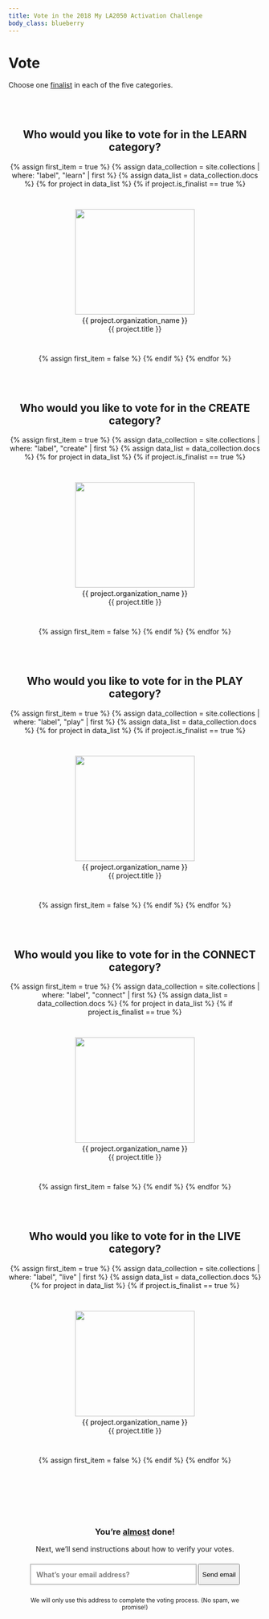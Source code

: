 ```yaml
---
title: Vote in the 2018 My LA2050 Activation Challenge
body_class: blueberry
---
```


# Vote

<div class="introduction" markdown="1">

Choose one <a href="/finalists/">finalist</a> in each of the five categories.

</div>

<style>

  
  form li:nth-child(1) {
    order: var(--order-1);
  }
  
  form li:nth-child(2) {
    order: var(--order-2);
  }
  
  form li:nth-child(3) {
    order: var(--order-3);
  }
  
  form li:nth-child(4) {
    order: var(--order-4);
  }
  
  form li:nth-child(5) {
    order: var(--order-5);
  }
  
</style>

<script>
(function() {
  function getRandomOrder() {
    return (Math.floor(Math.random() * 10) + 1) - 5;
  }
  for (var index = 0; index < 5; index++) {
    document.documentElement.style.setProperty('--order-' + index, getRandomOrder());
  }
})();
</script>

<style>
.promotion {
  display: none;
}
hr {
  visibility: hidden;
}
form {
  text-align: center;
}
form ul,
form li {
  list-style: none;
  margin-left: 0;
  padding-left: 0;
}
form,
form h2,
form h3,
form h4,
form p,
form ul,
form li {
  max-width: none;
}
form h2,
form h3,
form h4,
form p:last-child {
  margin-top: 3em;
}
form h2,
form h3,
form h4 {
  color: var(--primary-color) !important;
  font-weight: bold;
}
form strong {
  color: rgb(41, 41, 41) !important; /* @midnight */
  font-weight: 500;
}
form li {
  margin-top: 1.5em;
  position: relative;
}
form li label {
  cursor: pointer;
}
form li input {
  font-size: inherit;
  margin-bottom: 0.75em;
  position: absolute;
  opacity: 0;
}
form li .pseudo-checkbox {
  position: absolute;
  top: 0;
  left: 0;
  width: 100%;
  height: 100%;
  color: white;
  display: flex;
  justify-content: center;
  align-items: center;
  opacity: 0;
  transition: opacity 0.2s;
}
form label:hover .pseudo-checkbox {
  background: rgba(0, 0, 0, 0.1);
  opacity: 1;
}
form li input:checked ~ .pseudo-checkbox {
  background: rgba(0, 0, 0, 0.5); /* @lime */
  opacity: 1;
}
form .blueberry input:checked ~ .pseudo-checkbox {
  background: rgba(6, 179, 188, 0.5); /* @blueberry */
}
form .banana input:checked ~ .pseudo-checkbox {
  background: rgba(255, 194, 51, 0.5); /* @banana */
}
form .strawberry input:checked ~ .pseudo-checkbox {
  background: rgba(237, 59, 136, 0.5); /* @strawberry */
}
form .tangerine input:checked ~ .pseudo-checkbox {
  background: rgba(249, 160, 51, 0.5); /* @tangerine */
}
form .lime input:checked ~ .pseudo-checkbox {
  background: rgba(141, 208, 59, 0.5); /* @lime */
}
form li .pseudo-checkbox svg {
  fill: currentColor;
  width: 3em;
  height: 3em;
}
form input[type="email"] {
  font-family: inherit;
  font-size: inherit;
  line-height: inherit;
  font-weight: 600;
  padding: 0.75em;
  border-radius: 0;
  width: 100%;
  max-width: none;
  box-sizing: border-box;
  text-align: center;
  border: 0.1875em solid rgb(237, 59, 136); /* @strawberry */
  border-color: rgba(0, 0, 0, 0.25);

  /* Remove Safari’s default styles for search fields */
  -webkit-appearance: none;
}

form ul {
  display: flex;
  flex-wrap: wrap;
  justify-content: center;
}
form li {
  width: 20em;
  padding: 0;
  box-sizing: border-box;
  padding: 1.5em;
  margin: 1.5em 0;
}
form li img {
  width: 100%;
  max-width: none;
  height: 15em;
  object-fit: cover;
}
form section {
  border-width: 0.125em;
  border-style: solid;
  border-color: rgba(0, 0, 0, 0.15);
  border-color: transparent;
  padding: 3em;
  max-width: 33em;
  margin: 3em auto;
}
form section h2,
form section h3 {
  margin-top: 1.5em;
}
</style>

<form name="vote" action="/vote/email-sent/" method="post" markdown="1" netlify>

<hr />

<h2 class="blueberry">Who would you like to vote for in the <span style="text-transform: uppercase;">Learn</span> category?</h2>

<ul class="blueberry">
{% assign first_item = true %}
{% assign data_collection = site.collections | where: "label", "learn" | first %}
{% assign data_list = data_collection.docs %}
{% for project in data_list %}
{% if project.is_finalist == true %}
<li>
<label>
  <input type="radio" name="learn" value="{{ project.organization_name }}" />
  <span class="pseudo-checkbox">
    <svg width="24" height="24" viewBox="0 0 512 512">
      <path fill="currentColor" d="M173.898 439.404l-166.4-166.4c-9.997-9.997-9.997-26.206 0-36.204l36.203-36.204c9.997-9.998 26.207-9.998 36.204 0L192 312.69 432.095 72.596c9.997-9.997 26.207-9.997 36.204 0l36.203 36.204c9.997 9.997 9.997 26.206 0 36.204l-294.4 294.401c-9.998 9.997-26.207 9.997-36.204-.001z"></path>
    </svg>
  </span>
  <img src="/assets/images/{{ project.category }}/2048-wide/{{ project.project_image }}" width="250" /><br />
  <strong>{{ project.organization_name }}</strong><br />{{ project.title }}
</label>
</li>
{% assign first_item = false %}
{% endif %}
{% endfor %}
</ul>

<hr />

<h2 class="banana">Who would you like to vote for in the <span style="text-transform: uppercase;">Create</span> category?</h2>

<ul class="banana">
{% assign first_item = true %}
{% assign data_collection = site.collections | where: "label", "create" | first %}
{% assign data_list = data_collection.docs %}
{% for project in data_list %}
{% if project.is_finalist == true %}
<li>
<label>
  <input type="radio" name="create" value="{{ project.organization_name }}" />
    <span class="pseudo-checkbox">
    <svg width="24" height="24" viewBox="0 0 512 512">
      <path fill="currentColor" d="M173.898 439.404l-166.4-166.4c-9.997-9.997-9.997-26.206 0-36.204l36.203-36.204c9.997-9.998 26.207-9.998 36.204 0L192 312.69 432.095 72.596c9.997-9.997 26.207-9.997 36.204 0l36.203 36.204c9.997 9.997 9.997 26.206 0 36.204l-294.4 294.401c-9.998 9.997-26.207 9.997-36.204-.001z"></path>
    </svg>
  </span>
  <img src="/assets/images/{{ project.category }}/2048-wide/{{ project.project_image }}" width="250" /><br />
  <strong>{{ project.organization_name }}</strong><br />{{ project.title }}
</label>
</li>
{% assign first_item = false %}
{% endif %}
{% endfor %}
</ul>

<hr />

<h2 class="strawberry">Who would you like to vote for in the <span style="text-transform: uppercase;">Play</span> category?</h2>

<ul class="strawberry">
{% assign first_item = true %}
{% assign data_collection = site.collections | where: "label", "play" | first %}
{% assign data_list = data_collection.docs %}
{% for project in data_list %}
{% if project.is_finalist == true %}
<li>
<label>
  <input type="radio" name="play" value="{{ project.organization_name }}" />
    <span class="pseudo-checkbox">
    <svg width="24" height="24" viewBox="0 0 512 512">
      <path fill="currentColor" d="M173.898 439.404l-166.4-166.4c-9.997-9.997-9.997-26.206 0-36.204l36.203-36.204c9.997-9.998 26.207-9.998 36.204 0L192 312.69 432.095 72.596c9.997-9.997 26.207-9.997 36.204 0l36.203 36.204c9.997 9.997 9.997 26.206 0 36.204l-294.4 294.401c-9.998 9.997-26.207 9.997-36.204-.001z"></path>
    </svg>
  </span>
  <img src="/assets/images/{{ project.category }}/2048-wide/{{ project.project_image }}" width="250" /><br />
  <strong>{{ project.organization_name }}</strong><br />{{ project.title }}
</label>
</li>
{% assign first_item = false %}
{% endif %}
{% endfor %}
</ul>

<hr />

<h2 class="tangerine">Who would you like to vote for in the <span style="text-transform: uppercase;">Connect</span> category?</h2>

<ul class="tangerine">
{% assign first_item = true %}
{% assign data_collection = site.collections | where: "label", "connect" | first %}
{% assign data_list = data_collection.docs %}
{% for project in data_list %}
{% if project.is_finalist == true %}
<li>
<label>
  <input type="radio" name="connect" value="{{ project.organization_name }}" />
    <span class="pseudo-checkbox">
    <svg width="24" height="24" viewBox="0 0 512 512">
      <path fill="currentColor" d="M173.898 439.404l-166.4-166.4c-9.997-9.997-9.997-26.206 0-36.204l36.203-36.204c9.997-9.998 26.207-9.998 36.204 0L192 312.69 432.095 72.596c9.997-9.997 26.207-9.997 36.204 0l36.203 36.204c9.997 9.997 9.997 26.206 0 36.204l-294.4 294.401c-9.998 9.997-26.207 9.997-36.204-.001z"></path>
    </svg>
  </span>
  <img src="/assets/images/{{ project.category }}/2048-wide/{{ project.project_image }}" width="250" /><br />
  <strong>{{ project.organization_name }}</strong><br />{{ project.title }}
</label>
</li>
{% assign first_item = false %}
{% endif %}
{% endfor %}
</ul>

<hr />

<h2 class="lime">Who would you like to vote for in the <span style="text-transform: uppercase;">Live</span> category?</h2>

<ul class="lime">
{% assign first_item = true %}
{% assign data_collection = site.collections | where: "label", "live" | first %}
{% assign data_list = data_collection.docs %}
{% for project in data_list %}
{% if project.is_finalist == true %}
<li>
<label>
  <input type="radio" name="live" value="{{ project.organization_name }}" />
    <span class="pseudo-checkbox">
    <svg width="24" height="24" viewBox="0 0 512 512">
      <path fill="currentColor" d="M173.898 439.404l-166.4-166.4c-9.997-9.997-9.997-26.206 0-36.204l36.203-36.204c9.997-9.998 26.207-9.998 36.204 0L192 312.69 432.095 72.596c9.997-9.997 26.207-9.997 36.204 0l36.203 36.204c9.997 9.997 9.997 26.206 0 36.204l-294.4 294.401c-9.998 9.997-26.207 9.997-36.204-.001z"></path>
    </svg>
  </span>
  <img src="/assets/images/{{ project.category }}/2048-wide/{{ project.project_image }}" width="250" /><br />
  <strong>{{ project.organization_name }}</strong><br />{{ project.title }}
</label>
</li>
{% assign first_item = false %}
{% endif %}
{% endfor %}
</ul>

<hr />

<section markdown="1">

### You’re <span style="text-decoration: underline;">almost</span> done!

Next, we’ll send instructions about how to verify your votes.

<p style="margin-top: 1.5em; display: flex;">
<label style="flex-grow: 1; margin-right: 0.25em;">
  <input type="email" name="email" placeholder="What’s your email address?" style="text-align: left;" required />
</label>
<button type="submit">Send email</button>
</p>

<p style="margin-top: 1.7142857143em"><small>We will only use this address to complete the voting process. (No spam, we promise!)</small></p>
</section>

</form>

<div style="margin-top: 9em"></div>

<script src="https://cdn.auth0.com/js/auth0/9.3.1/auth0.min.js"></script>
<script type="text/javascript">
  var webAuth = new auth0.WebAuth({
    domain:      'activation-la2050.auth0.com',
    clientID:    'INfJpr4dnNk2EN143utsZYz4Zeq9c7cd',
    // responseMode: 'form_post',
    responseType: 'token'
  });
</script>

<script>
  function sendEmail(form){
    console.log('sendEmail');

    var email = document.querySelector('input[type="email"]').value;

    var fieldNames = ['learn', 'create', 'play', 'connect', 'live'];
    var votesData = [];
    var nextField;
    for (var index = 0; index < fieldNames.length; index++) {
      nextField = form.querySelector('input[name="' + fieldNames[index] + '"]:checked');
      if (nextField) {
        votesData.push(fieldNames[index] + '=' + encodeURIComponent(nextField.value));
      } else {
        console.log('skipped: ' + fieldNames[index]);
      }
    }

    if ((votesData).length < 1) {
      console.error('No items were voted for');
      return;
    }

    votesData.push('email=' + form.querySelector('input[name="email"]').value);

    console.dir(votesData);

    var redirectUri = window.location.origin + '/vote/authenticated/?' + votesData.join('&');
    console.log('redirectUri: ' + redirectUri);

    webAuth.passwordlessStart({
      connection: 'email',
      send: 'link',
      email: email,
      redirectUri: redirectUri,
    }, function (err,res) {
      if (err) {
        // Handle error
      } else {
        form.submit();
        // document.querySelector('.introduction').style.display = 'block';
        // document.querySelector('form').style.display = 'none';
      }

      console.log('err');
      console.log(err)
      console.dir(err)

      console.log('res');
      console.log(res)
      console.dir(res)

      // Hide the input and show a "Check your email for your login link!" screen
      //$('.enter-email').hide();
      //$('.check-email').show();


    });
  }

  document.querySelector('form').addEventListener('submit', function(e) {
    e.preventDefault();
    sendEmail(e.target);

  })
</script>


